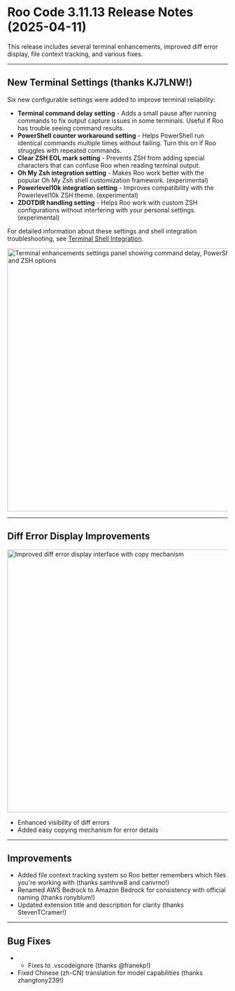 # Roo Code 3.11.13 Release Notes (2025-04-11)

This release includes several terminal enhancements, improved diff error display, file context tracking, and various fixes.

---

## New Terminal Settings (thanks KJ7LNW!)

Six new configurable settings were added to improve terminal reliability:

*   **Terminal command delay setting** - Adds a small pause after running commands to fix output capture issues in some terminals. Useful if Roo has trouble seeing command results.
*   **PowerShell counter workaround setting** - Helps PowerShell run identical commands multiple times without failing. Turn this on if Roo struggles with repeated commands.
*   **Clear ZSH EOL mark setting** - Prevents ZSH from adding special characters that can confuse Roo when reading terminal output.
*   **Oh My Zsh integration setting** - Makes Roo work better with the popular Oh My Zsh shell customization framework. (experimental)
*   **Powerlevel10k integration setting** - Improves compatibility with the Powerlevel10k ZSH theme. (experimental)
*   **ZDOTDIR handling setting** - Helps Roo work with custom ZSH configurations without interfering with your personal settings. (experimental)

For detailed information about these settings and shell integration troubleshooting, see [Terminal Shell Integration](/features/shell-integration).

<img src="/img/v3.11.13/v3.11.13-1.png" alt="Terminal enhancements settings panel showing command delay, PowerShell counter, and ZSH options" width="600" />

---

## Diff Error Display Improvements

<img src="/img/v3.11.13/v3.11.13.png" alt="Improved diff error display interface with copy mechanism" width="600" />

*   Enhanced visibility of diff errors
*   Added easy copying mechanism for error details

---

## Improvements

*   Added file context tracking system so Roo better remembers which files you're working with (thanks samhvw8 and canvrno!)
*   Renamed AWS Bedrock to Amazon Bedrock for consistency with official naming (thanks ronyblum!)
*   Updated extension title and description for clarity (thanks StevenTCramer!)

---

## Bug Fixes

*   - Fixes to .vscodeignore (thanks @franekp!)
*   Fixed Chinese (zh-CN) translation for model capabilities (thanks zhangtony239!)